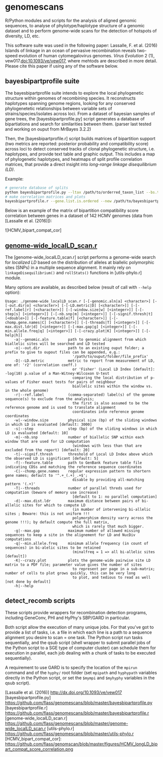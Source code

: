 # genomescans
R/Python modules and scripts for the analysis of aligned genomic sequences, to analyse of phylotype/haplotype structure of a genomic dataset and to perform genome-wide scans for the detection of hotspots of diversity, LD, etc.

This software suite was used in the following paper: Lassalle, F. et al. (2016) Islands of linkage in an ocean of pervasive recombination reveals two-speed evolution of human cytomegalovirus genomes. *Virus Evolution* 2 (1), vew017.[doi:10.1093/ve/vew017](http://dx.doi.org/10.1093/ve/vew017), where mehtods are described in more detail. Please cite this paper if using any of the software below.

## bayesbipartprofile suite
The bayesbipartprofile suite intends to explore the local phylogenetic structure within genomes of recombining species. It reconstructs haplotypes spanning genome regions, looking for any conserved phylogenetetic relationships between variable sets of strains/species/isolates across loci. From a dataset of bayesian samples of gene trees, the [bayesbipartprofile.py] script generates a database of bipartiations and search for similarities between them. (parser last tested and working on ouput from MrBayes 3.2.2)

Then, the [bayesbipartprofile.r] script builds matrices of bipartition support (two metrics are reported: posterior probability and compatibility score) across loci to detect conserved tracks of clonal phylogenetic structure, i.e. haplotypes, and provide text table and graphic output.
This includes a map of phylogenetic haplotypes, and heatmaps of split profile correlation matrices, that provide a direct insight into *long-range linkage disequilibrium (LD)*.

Example:
```sh
# generate database of splits
python bayesbipartprofile.py --ltax /path/to/orderred_taxon_list --bs.thresh.ref.bip=0.35 /path/to/orderred_gene_list /path/to/mrbayes_result_directory /path/to/bayesbipartprofile_output_directory
# make correlation matrices and plots 
bayesbipartprofile.r --gene.list.is.ordered --new /path/to/bayesbipartprofile_output_directory
```
Below is an example of the matrix of bipartition compatibility score correlation between genes in a dataset of 142 HCMV genomes (data from [Lassalle et al. (2016)]):

![HCMV_bipart_compat_cor]


## [genome-wide_localLD_scan.r](https://github.com/flass/genomescans/blob/master/genome-wide_localLD_scan.r)
The [genome-wide_localLD_scan.r] script performs a genome-wide search for *localized LD* based on the distribution of alleles at biallelic polymorphic sites (SNPs) in a multiple sequence alignment.
It mainly rely on `linkageDisequilibrium()` and `rollStats()` functions in [utils-phylo.r] module.

Many options are available, as described below (result of call with `--help` option):

```
Usage: ./genome-wide_localLD_scan.r [-[-genomic.aln|a] <character>] [-[-out.dir|o] <character>] [-[-LD.metric|D] [<character>]] [-[-ref.label|r] [<character>]] [-[-window.size|w] [<integer>]] [-[-step|s] [<integer>]] [-[-nb.snp|m] [<integer>]] [-[-signif.thresh|t] [<double>]] [-[-feature.table|f] [<character>]] [-[-chomp.gene.names|C] [<character>]] [-[-threads|T] [<integer>]] [-[-max.dist.ldr|d] [<integer>]] [-[-max.gap|g] [<integer>]] [-[-min.allele.freq|q] [<integer>]] [-[-crazy.plot|K] [<integer>]] [-[-help|h]]
    -a|--genomic.aln         path to genomic alignment from which biallelic sites will be searched and LD tested
    -o|--out.dir             path to an existing ouput folder; a prefix to give to oupout files can be appended, e.g.: 
                               '/path/to/ouput/folder/file_prefix'
    -D|--LD.metric           metric to report from measurement of LD, one of: 'r2' (correlation coeff.) 
                               or 'Fisher' (Local LD Index [default]: -log(10) p.value of a Man-Witney-Wilcoxon U-test 
                               comparing the local distribution of p-values of Fisher exact tests for pairs of neighbour 
                               biallelic sites within the window vs. in the whole genome)
    -r|--ref.label           (comma-separated) label(s) of the genome sequence(s) to exclude from the analysis; 
                               the first is also assumed to be the reference genome and is used to translate alignment 
                               coordinates into reference genome coordinates
    -w|--window.size         physical size (bp) of the sliding windows in which LD is evaluated [default: 3000]
    -s|--step                step (bp) of the sliding windows in which LD is evaluated [default: 10]
    -m|--nb.snp              number of biallelic SNP within each window that are used for LD computation
                               (windows with less than that are excluded from the report) [default: 20]
    -t|--signif.thresh       threshold of Local LD Index above which the observed LD is significant [default: 5]
    -f|--feature.table       path to GenBank feature table file indicating CDSs and matching the reference sequence coordinates
    -C|--chomp.gene.names    regular expression pattern to shortern gene names; default to '^.+_(.+)_.+$';
                               disable by providing all-matching pattern '(.+)'
    -T|--threads             number of parallel threds used for computation (beware of memory use increase)
                               [default to 1: no parallel computation]
    -d|--max.dist.ldr        maximum distance between pairs of bi-allelic sites for which to compute LD
                               (in mumber of intervening bi-allelic sites ; Beware: this is not uniform !!! 
                               polymorphism density varry across the genome !!!); by default compute the full matrix, 
                               which is rarely that much bigger.
    -g|--max.gap             maximum number of allowed missing sequences to keep a site in the alignement for LD and NucDiv computations
    -q|--min.allele.freq     minimum allele frequency (in count of sequences) in bi-alelic sites to be retained
                               (minalfreq = 1 => all bi-allelic sites [default])
    -K|--crazy.plot          plots the genome-wide pairwise site LD matrix to a PDF file; parameter value gives the number of sites
                               to represent per page in a sub-matrix; number of cells to plot grows quickly, this can be very long
                               to plot, and tedious to read as well [not done by default]
    -h|--help
```

## detect_recomb scripts

These scripts provide wrappers for recombination detection programs, including GeneConv, PHI and HyPhy's SBP/GARD in particular.

Both script allow the execution of many unique jobs. For that you've got to provide a list of tasks, i.e. a file in which each line is a path to a sequence alignment you desire to scan = one task. The Python script run tasks sequentially, and the qsub script (shell wrapper to submit parallel jobs of the Python script to a SGE type of computer cluster) can schedule them for execution in parallel, each job dealing with a chunk of tasks to be executed sequentially).

A requirement to use GARD is to specify the location of the `mpirun` command and of the `hyphy/` root folder (set `mpipath` and `hyphypath` variables directly in the Python script, or set the `$mympi` and `$myhyphy` variables in the qsub script).

[Lassalle et al. (2016)] http://dx.doi.org/10.1093/ve/vew017
[bayesbipartprofile.py] https://github.com/flass/genomescans/blob/master/bayesbipartprofile.py
[bayesbipartprofile.r] https://github.com/flass/genomescans/blob/master/bayesbipartprofile.r
[genome-wide_localLD_scan.r] https://github.com/flass/genomescans/blob/master/genome-wide_localLD_scan.r
[utils-phylo.r] https://github.com/flass/genomescans/blob/master/utils-phylo.r
[HCMV_bipart_compat_cor]: https://github.com/flass/genomscan/blob/master/figures/HCMV_longLD_bipart_compat_score_correlation.png
